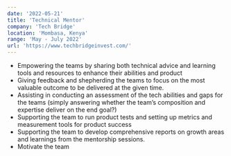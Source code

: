 ```yaml
---
date: '2022-05-21'
title: 'Technical Mentor'
company: 'Tech Bridge'
location: 'Mombasa, Kenya'
range: 'May - July 2022'
url: 'https://www.techbridgeinvest.com/'
---
```


- Empowering the teams by sharing both technical advice and learning tools and resources to enhance their abilities and product
- Giving feedback and shepherding the teams to focus on the most valuable outcome to be delivered at the given time.
- Assisting in conducting an assessment of the tech abilities and gaps for the teams (simply answering whether the team’s composition and expertise deliver on the end goal?)
- Supporting the team to run product tests and setting up metrics and measurement tools for product success
- Supporting the team to develop comprehensive reports on growth areas and learnings from the mentorship sessions.
- Motivate the team
